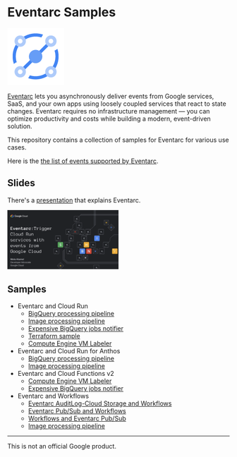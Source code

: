 # Eventarc Samples

![Eventarc Logo](Eventarc-128-color.png)

[Eventarc](https://cloud.google.com/eventarc/) lets you asynchronously deliver
events from Google services, SaaS, and your own apps using loosely coupled
services that react to state changes. Eventarc requires no infrastructure
management — you can optimize productivity and costs while building a modern,
event-driven solution.

This repository contains a collection of samples for Eventarc for various use
cases.

Here is the [the list of events supported by Eventarc](eventarc-events).

## Slides

There's a
[presentation](https://speakerdeck.com/meteatamel/eventarc-trigger-cloud-run-services-with-events-from-google-cloud)
that explains Eventarc.

<!-- [![Eventarc presentation](./eventarc-trigger-cloud-run-services-with-events-from-google-cloud.png)](https://speakerdeck.com/meteatamel/eventarc-trigger-cloud-run-services-with-events-from-google-cloud) -->

<a href="https://speakerdeck.com/meteatamel/eventarc-trigger-cloud-run-services-with-events-from-google-cloud">
    <img alt="Eventarc presentation" src="eventarc-trigger-cloud-run-services-with-events-from-google-cloud.png" width="50%" height="50%">
</a>

## Samples

* Eventarc and Cloud Run
  * [BigQuery processing pipeline](processing-pipelines/bigquery)
  * [Image processing pipeline](processing-pipelines/image)
  * [Expensive BigQuery jobs notifier](bigquery-jobs-notifier/run)
  * [Terraform sample](terraform)
  * [Compute Engine VM Labeler](gce-vm-labeler/run)
* Eventarc and Cloud Run for Anthos
  * [BigQuery processing pipeline](processing-pipelines/bigquery/bigquery-processing-pipeline-eventarc-crfa.md)
  * [Image processing pipeline](processing-pipelines/image/image-processing-pipeline-eventarc-crfa.md)
* Eventarc and Cloud Functions v2
  * [Compute Engine VM Labeler](gce-vm-labeler/gcf)
  * [Expensive BigQuery jobs notifier](bigquery-jobs-notifier/gcf)
* Eventarc and Workflows
  * [Eventarc AuditLog-Cloud Storage and Workflows](eventarc-workflows-integration/eventarc-auditlog-storage)
  * [Eventarc Pub/Sub and Workflows](eventarc-workflows-integration/eventarc-pubsub)
  * [Workflows and Eventarc Pub/Sub](https://github.com/GoogleCloudPlatform/workflows-demos/tree/master/workflows-eventarc-integration/workflows-pubsub)
  * [Image processing pipeline](processing-pipelines/image-workflows/)

-------

This is not an official Google product.
